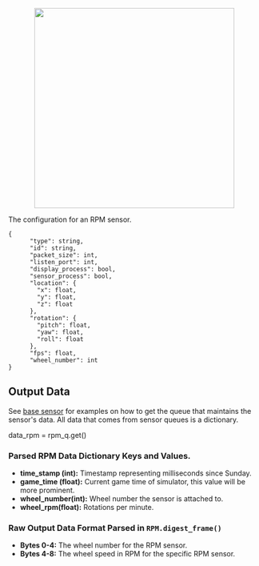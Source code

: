 <p align="center">
<img src="https://github.com/monoDriveIO/Client/raw/master/WikiPhotos/rpmsensor.png" width="400" height="400" />
</p>

The configuration for an RPM sensor.

```
{
      "type": string,
      "id": string,
      "packet_size": int,
      "listen_port": int,
      "display_process": bool,
      "sensor_process": bool,
      "location": {
        "x": float,
        "y": float,
        "z": float
      },
      "rotation": {
        "pitch": float,
        "yaw": float,
        "roll": float
      },
      "fps": float,
      "wheel_number": int
}
```

## Output Data
See [base sensor](Base-Sensor.md) for examples on how to get the queue that maintains the sensor's data. All data that comes from sensor queues is a dictionary.

data_rpm = rpm_q.get()

### Parsed RPM Data Dictionary Keys and Values.

- **time_stamp (int):** Timestamp representing milliseconds since Sunday.
- **game_time (float):** Current game time of simulator, this value will be more prominent.
- **wheel_number(int):** Wheel number the sensor is attached to.
- **wheel_rpm(float):** Rotations per minute.


### Raw Output Data Format Parsed in `RPM.digest_frame()`

- **Bytes 0-4:** The wheel number for the RPM sensor.
- **Bytes 4-8:** The wheel speed in RPM for the specific RPM sensor.